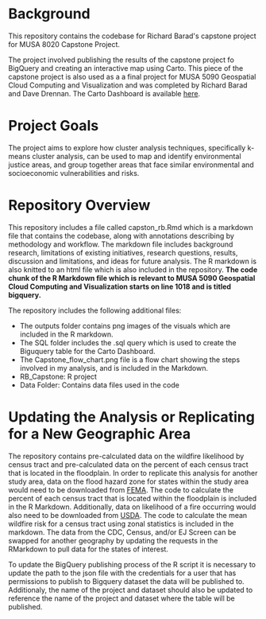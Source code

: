 # Background

This repository contains the codebase for Richard Barad's capstone project for MUSA 8020 Capstone Project. 

The project involved publishing the results of the capstone project fo BigQuery and creating an interactive map using Carto. This piece of the capstone project is also used as a a final project for MUSA 5090 Geospatial Cloud Computing and Visualization and was completed by Richard Barad and Dave Drennan. The Carto Dashboard is available [here](https://clausa.app.carto.com/map/39f234f9-2648-42cf-a2c1-f0ba9b860aec). 

# Project Goals

The project aims to explore how cluster analysis techniques, specifically k-means cluster analysis, can be used to map and identify environmental justice areas, and group together areas that face similar environmental and socioeconomic vulnerabilities and risks.

# Repository Overview

This repository includes a file called capston_rb.Rmd which is a markdown file that contains the codebase, along with annotations describing by methodology and workflow. The markdown file includes background research, limitations of existing initiatives, research questions, results, discussion and limitations, and ideas for future analysis. The R markdown is also knitted to an html file which is also included in the repository. **The code chunk of the R Markdown file which is relevant to MUSA 5090 Geospatial Cloud Computing and Visualization starts on line 1018 and is titled bigquery.**

The repository includes the following additional files:

* The outputs folder contains png images of the visuals which are included in the R markdown.
* The SQL folder includes the .sql query which is used to create the Biguquery table for the Carto Dashboard. 
* The Capstone_flow_chart.png file is a flow chart showing the steps involved in my analysis, and is included in the Markdown. 
* RB_Capstone: R project
* Data Folder: Contains data files used in the code

# Updating the Analysis or Replicating for a New Geographic Area

The repository contains pre-calculated data on the wildfire likelihood by census tract and pre-calculated data on the percent of each census tract that is located in the floodplain. In order to replicate this analysis for another study area, data on the flood hazard zone for states within the study area would need to be downloaded from [FEMA](https://msc.fema.gov/portal/advanceSearch). The code to calculate the percent of each census tract that is located within the floodplain is included in the R Markdown. Additionally, data on likelihood of a fire occurring would also need to be downloaded from [USDA](https://wildfirerisk.org/). The code to calculate the mean wildfire risk for a census tract using zonal statistics is included in the markdown. The data from the CDC, Census, and/or EJ Screen can be swapped for another geography by updating the requests in the RMarkdown to pull data for the states of interest.

To update the BigQuery publishing process of the R script it is necessary to update the path to the json file with the credentials for a user that has permissions to publish to Bigquery dataset the data will be published to. Additionaly, the name of the project and dataset should also be updated to reference the name of the project and dataset where the table will be published.



